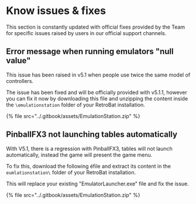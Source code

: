 # Know issues & fixes

This section is constantly updated with official fixes provided by the Team for specific issues raised by users in our official support channels.



## Error message when running emulators "null value"

This issue has been raised in v5.1 when people use twice the same model of controllers.

The issue has been fixed and will be officially provided with v5.1.1, however you can fix it now by downloading this file and unzipping the content inside the `\emulationstation` folder of your RetroBat installation.

{% file src="../.gitbook/assets/EmulationStation.zip" %}

## PinballFX3 not launching tables automatically

With V5.1, there is a regression with PinballFX3, tables will not launch automatically, instead the game will present the game menu.

To fix this, download the following éfile and extract its content in the `eumlationstation\` folder of your RetroBat installation.

This will replace your existing "EmulatorLauncher.exe" file and fix the issue.

{% file src="../.gitbook/assets/EmulationStation.zip" %}
